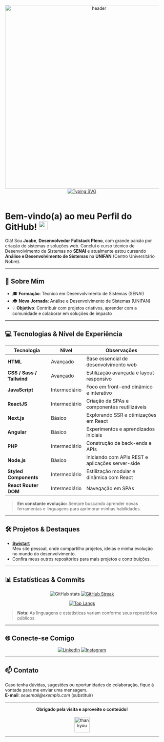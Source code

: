 <!-- CABEÇALHO OU BANNER OPCIONAL -->
<div align="center">
  <img src="https://media.giphy.com/media/k0ijJhqrUP4T2EvmJ1/giphy.gif" width="600" alt="header"/>
</div>

<!-- TÍTULO ANIMADO (Typing SVG) -->
<div align="center">
  <a href="https://github.com/joabe-nascimento">
    <img src="https://readme-typing-svg.herokuapp.com?font=Fira+Code&size=26&pause=1000&color=F7F7F7&center=true&vCenter=true&width=500&lines=Desenvolvedor+Fullstack+Pleno;Apaixonado+por+Tecnologia;Bem-vindo+ao+meu+Perfil!" alt="Typing SVG" />
  </a>
</div>

<br>

# **Bem-vindo(a) ao meu Perfil do GitHub!** <img src="https://media.giphy.com/media/hvRJCLFzcasrR4ia7z/giphy.gif" width="28">

Olá! Sou **Joabe**, **Desenvolvedor Fullstack Pleno**, com grande paixão por criação de sistemas e soluções web. Concluí o curso técnico de Desenvolvimento de Sistemas no **SENAI** e atualmente estou cursando **Análise e Desenvolvimento de Sistemas** na **UNIFAN** (Centro Universitário Nobre).

---

## **🚀 Sobre Mim**
- 🎓 **Formação**: Técnico em Desenvolvimento de Sistemas (SENAI)  
- 🎓 **Nova Jornada**: Análise e Desenvolvimento de Sistemas (UNIFAN)  
- 💡 **Objetivo**: Contribuir com projetos criativos, aprender com a comunidade e colaborar em soluções de impacto

---

## **💻 Tecnologias & Nível de Experiência**

| Tecnologia                 | Nível         | Observações                                        |
|---------------------------|---------------|----------------------------------------------------|
| **HTML**                  | Avançado      | Base essencial de desenvolvimento web              |
| **CSS / Sass / Tailwind** | Avançado      | Estilização avançada e layout responsivo           |
| **JavaScript**            | Intermediário | Foco em front-end dinâmico e interativo            |
| **ReactJS**               | Intermediário | Criação de SPAs e componentes reutilizáveis        |
| **Next.js**               | Básico        | Explorando SSR e otimizações em React              |
| **Angular**               | Básico        | Experimentos e aprendizados iniciais               |
| **PHP**                   | Intermediário | Construção de back-ends e APIs                     |
| **Node.js**               | Básico        | Iniciando com APIs REST e aplicações server-side   |
| **Styled Components**     | Intermediário | Estilização modular e dinâmica com React           |
| **React Router DOM**      | Intermediário | Navegação em SPAs                                  |

> **Em constante evolução:** Sempre buscando aprender novas ferramentas e linguagens para aprimorar minhas habilidades.

---

## **🛠️ Projetos & Destaques**

- **[Swistart]([https://imagin-mu.vercel.app/inicio](https://swistart.com/))**  
  Meu site pessoal, onde compartilho projetos, ideias e minha evolução no mundo do desenvolvimento.
- Confira meus outros repositórios para mais projetos e contribuições.

---

## **📊 Estatísticas & Commits**

<div align="center">

<!-- Substitua 'joabe-nascimento' pelo seu usuário do GitHub, caso seja diferente -->
![GitHub stats](https://github-readme-stats.vercel.app/api?username=joabe-nascimento&show_icons=true&theme=dracula&include_all_commits=true)
[![GitHub Streak](https://github-readme-streak-stats.herokuapp.com?user=joabe-nascimento&theme=dracula)](https://git.io/streak-stats)

[![Top Langs](https://github-readme-stats.vercel.app/api/top-langs/?username=joabe-nascimento&layout=compact&theme=dracula)](https://github.com/anuraghazra/github-readme-stats)

<!-- TROFÉUS OPCIONAIS: descomente para usar
[![trophy](https://github-profile-trophy.vercel.app/?username=joabe-nascimento&theme=dracula&row=1)](https://github.com/ryo-ma/github-profile-trophy)
-->
</div>

> **Nota**: As linguagens e estatísticas variam conforme seus repositórios públicos.

---

## **🌐 Conecte-se Comigo**

<div align="center">
  
[![LinkedIn](https://img.shields.io/badge/LinkedIn-0077B5?style=for-the-badge&logo=linkedin&logoColor=white)](https://www.linkedin.com/in/joabe-nascimento-632345211/)
[![Instagram](https://img.shields.io/badge/Instagram-E4405F?style=for-the-badge&logo=instagram&logoColor=white)](https://www.instagram.com/joabenascimentooficial/)

</div>

---

## **📫 Contato**

Caso tenha dúvidas, sugestões ou oportunidades de colaboração, fique à vontade para me enviar uma mensagem.  
**E-mail**: _seuemail@exemplo.com_ (substituir)

---

<div align="center">
  <strong>Obrigado pela visita e aproveite o conteúdo!</strong>
  <br><br>
  <img src="https://media.giphy.com/media/jTNG3RF6EwbkpD4LZx/giphy.gif" width="50" alt="thankyou"/>
</div>

---
<!-- Fim do README -->

